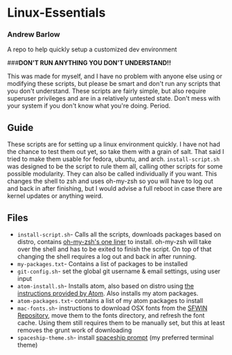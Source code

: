 # Linux-Essentials
### Andrew Barlow
A repo to help quickly setup a customized dev environment

###**DON'T RUN ANYTHING YOU DON'T UNDERSTAND!!**

This was made for myself, and I have no problem with anyone else using or modifying these scripts, but please be smart and don't run any scripts that you don't understand. These scripts are fairly simple, but also require superuser privileges and are in a relatively untested state. Don't mess with your system if you don't know what you're doing. Period.

## Guide
These scripts are for setting up a linux environment quickly. I have not had the chance to test them out yet, so take them with a grain of salt. That said I tried to make them usable for fedora, ubuntu, and arch. `install-script.sh` was designed to be the script to rule them all, calling other scripts for some possible modularity. They can also be called individually if you want. This changes the shell to zsh and uses oh-my-zsh so you will have to log out and back in after finishing, but I would advise a full reboot in case there are kernel updates or anything weird.

## Files
* `install-script.sh`- Calls all the scripts, downloads packages based on distro, contains [oh-my-zsh's one liner](https://github.com/ohmyzsh/ohmyzsh) to install. oh-my-zsh will take over the shell and has to be exited to finish the script. On top of that changing the shell requires a log out and back in after running.
* `my-packages.txt`- Contains a list of packages to be installed
* `git-config.sh`- set the global git username & email settings, using user input
* `atom-install.sh`- Installs atom, also based on distro using [the instructions provided by Atom](https://flight-manual.atom.io/getting-started/sections/installing-atom/). Also installs my atom packages.
* `atom-packages.txt`- contains a list of my atom packages to install
* `mac-fonts.sh`- instructions to download OSX fonts from the [SFWIN Repository](https://github.com/blaisck/sfwin), move them to the fonts directory, and refresh the font cache. Using them still requires them to be manually set, but this at least removes the grunt work of downloading
* `spaceship-theme.sh`- install [spaceship prompt](https://github.com/denysdovhan/spaceship-prompt) (my preferred terminal theme)
